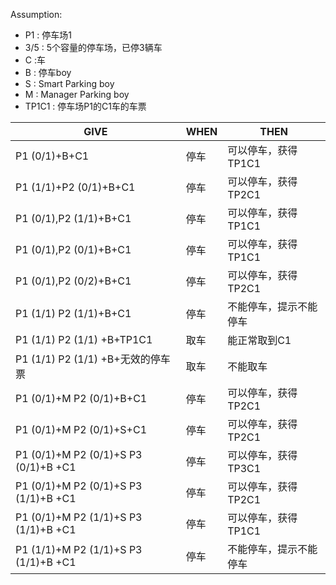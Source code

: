 Assumption:
- P1   : 停车场1
- 3/5 : 5个容量的停车场，已停3辆车
- C   :车
- B   : 停车boy
- S   : Smart Parking boy
- M   : Manager Parking boy
- TP1C1 : 停车场P1的C1车的车票

|         GIVE       |WHEN                          |THEN                         |
|----------------|-------------------------------|-----------------------------|
|P1 (0/1)+B+C1|停车|可以停车，获得TP1C1|
|P1 (1/1)+P2 (0/1)+B+C1|停车|可以停车，获得TP2C1|
|P1 (0/1),P2 (1/1)+B+C1|停车|可以停车，获得TP1C1|
|P1 (0/1),P2 (0/1)+B+C1|停车|可以停车，获得TP1C1|
|P1 (0/1),P2 (0/2)+B+C1|停车|可以停车，获得TP2C1|
|P1 (1/1) P2 (1/1)+B+C1|停车|不能停车，提示不能停车|
|P1 (1/1) P2 (1/1) +B+TP1C1|取车|能正常取到C1|
|P1 (1/1) P2 (1/1) +B+无效的停车票|取车|不能取车|
|P1 (0/1)+M P2 (0/1)+B+C1|停车|可以停车，获得TP2C1|
|P1 (0/1)+M P2 (0/1)+S+C1|停车|可以停车，获得TP2C1|
|P1 (0/1)+M P2 (0/1)+S P3 (0/1)+B +C1|停车|可以停车，获得TP3C1|
|P1 (0/1)+M P2 (0/1)+S P3 (1/1)+B +C1|停车|可以停车，获得TP2C1|
|P1 (0/1)+M P2 (1/1)+S P3 (1/1)+B +C1|停车|可以停车，获得TP1C1|
|P1 (1/1)+M P2 (1/1)+S P3 (1/1)+B +C1|停车|不能停车，提示不能停车|



